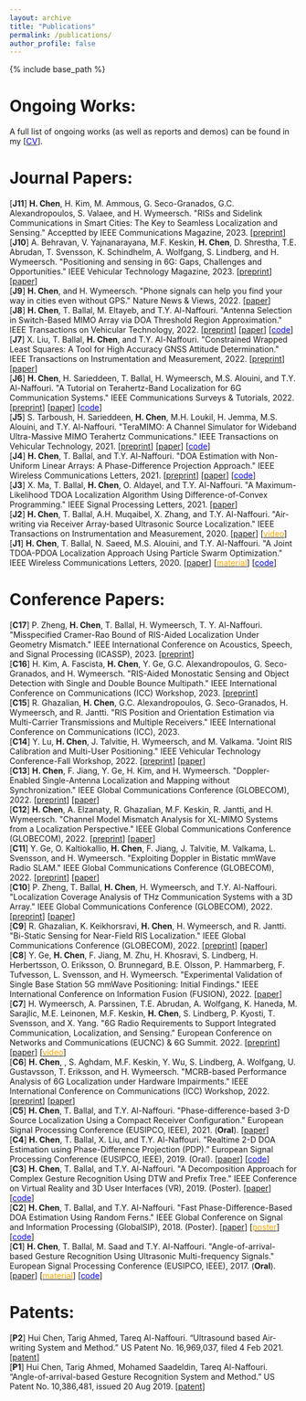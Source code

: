 ```yaml
---
layout: archive
title: "Publications"
permalink: /publications/
author_profile: false
---
```


{% include base_path %}


Ongoing Works:
======
A full list of ongoing works (as well as reports and demos) can be found in my [[<span style="color:blue">CV</span>](https://chenhui07c8.github.io/cv/)].

Journal Papers:
======
[**J11**] **H. Chen**, H. Kim, M. Ammous, G. Seco-Granados, G.C. Alexandropoulos, S. Valaee, and H. Wymeersch. "RISs and Sidelink Communications in Smart Cities: The Key to Seamless Localization and Sensing." Acceptted by IEEE Communications Magazine, 2023.
\[[preprint](https://arxiv.org/pdf/2301.03535.pdf)\]
\
[**J10**] A. Behravan, V. Yajnanarayana, M.F. Keskin, **H. Chen**, D. Shrestha, T.E. Abrudan, T. Svensson, K. Schindhelm, A. Wolfgang, S. Lindberg, and H. Wymeersch. "Positioning and sensing in 6G: Gaps, Challenges and Opportunities." IEEE Vehicular Technology Magazine, 2023.
\[[preprint](https://arxiv.org/abs/2211.01183)\]
\[[paper](https://ieeexplore.ieee.org/stamp/stamp.jsp?tp=&arnumber=9976205)\]
\
[**J9**] **H. Chen**, and H. Wymeersch. "Phone signals can help you find your way in cities even without GPS." Nature News & Views, 2022.
\[[paper](https://www.nature.com/articles/d41586-022-03696-3)\]
\
[**J8**] **H. Chen**, T. Ballal, M. Eltayeb, and T.Y. Al-Naffouri. "Antenna Selection in Switch-Based MIMO Array via DOA Threshold Region Approximation." IEEE Transactions on Vehicular Technology, 2022.
\[[preprint](https://arxiv.org/abs/2205.10807)]
\[[paper](https://ieeexplore.ieee.org/stamp/stamp.jsp?tp=&arnumber=9833303)\]
\[[<span style="color:blue">code</span>](https://github.com/chenhui07c8/Radio_Localization/tree/main/2-Antenna_Selection_for_Switched_MIMO)\]
\
[**J7**] X. Liu, T. Ballal, **H. Chen**, and T.Y. Al-Naffouri. "Constrained Wrapped Least Squares: A Tool for High Accuracy GNSS Attitude Determination." IEEE Transactions on Instrumentation and Measurement, 2022.
\[[preprint](https://arxiv.org/pdf/2112.14813.pdf)\]
\[[paper](https://ieeexplore.ieee.org/stamp/stamp.jsp?tp=&arnumber=9837939)\]
\
[**J6**] **H. Chen**, H. Sarieddeen, T. Ballal, H. Wymeersch, M.S. Alouini, and T.Y. Al-Naffouri. "A Tutorial on Terahertz-Band Localization for 6G Communication Systems." IEEE Communications Surveys & Tutorials, 2022. 
\[[preprint](https://arxiv.org/pdf/2110.08581.pdf)\]
\[[paper](https://ieeexplore.ieee.org/stamp/stamp.jsp?tp=&arnumber=9782674)\]
\[[<span style="color:blue">code</span>](https://github.com/chenhui07c8/Radio_Localization/tree/main/1-THz_Localization_Tutorial_v1)\]
\
[**J5**] S. Tarboush, H. Sarieddeen, **H. Chen**, M.H. Loukil, H. Jemma, M.S. Alouini, and T.Y. Al-Naffouri. "TeraMIMO: A Channel Simulator for Wideband Ultra-Massive MIMO Terahertz Communications." IEEE Transactions on Vehicular Technology, 2021. 
\[[preprint](https://arxiv.org/abs/2104.11054)\]
\[[paper](https://ieeexplore.ieee.org/stamp/stamp.jsp?arnumber=9591285)\]
\[[<span style="color:blue">code</span>](https://github.com/hasarieddeen/TeraMIMO)\]
\
[**J4**] **H. Chen**, T. Ballal, and T.Y. Al-Naffouri. "DOA Estimation with Non-Uniform Linear Arrays: A Phase-Difference Projection Approach." IEEE Wireless Communications Letters, 2021. 
\[[preprint](https://arxiv.org/abs/2102.03650)\]
\[[paper](https://ieeexplore.ieee.org/document/9506874)\]
\[[<span style="color:blue">code</span>](https://github.com/chenhui07c8/DOA-AOA-algorithms)\]
\
[**J3**] X. Ma, T. Ballal, **H. Chen**, O. Aldayel, and T.Y. Al-Naffouri. "A Maximum-Likelihood TDOA Localization Algorithm Using Difference-of-Convex Programming." IEEE Signal Processing Letters, 2021. 
\[[paper](https://ieeexplore.ieee.org/stamp/stamp.jsp?arnumber=9325001)\]
\
[**J2**] **H. Chen**, T. Ballal, A.H. Muqaibel, X. Zhang, and T.Y. Al-Naffouri. "Air-writing via Receiver Array-based Ultrasonic Source Localization." IEEE Transactions on Instrumentation and Measurement, 2020. 
\[[paper](https://ieeexplore.ieee.org/stamp/stamp.jsp?arnumber=9082625)\]
\[[<span style="color:orange">video</span>](https://www.youtube.com/watch?v=XRi2iezsG4Q)\]
\
[**J1**] **H. Chen**, T. Ballal, N. Saeed, M.S. Alouini, and T.Y. Al-Naffouri. "A Joint TDOA-PDOA Localization Approach Using Particle Swarm Optimization." IEEE Wireless Communications Letters, 2020. 
\[[paper](https://ieeexplore.ieee.org/iel7/5962382/6065724/09062333.pdf)\]
\[[<span style="color:orange">material</span>](https://www.researchgate.net/publication/340460207_A_Lower_Bound_for_Joint_TDOA-PDOA_Localization)\]
\[[<span style="color:blue">code</span>](https://github.com/chenhui07c8/Localization-algorithms/tree/master/TDOA-PDOA%20Localization)\]

Conference Papers:
======
[**C17**] P. Zheng, **H. Chen**, T. Ballal, H. Wymeersch, T. Y. Al-Naffouri. "Misspecified Cramer-Rao Bound of RIS-Aided Localization Under Geometry Mismatch." IEEE International Conference on Acoustics, Speech, and Signal Processing (ICASSP), 2023.
\[[preprint](https://arxiv.org/pdf/2211.06990.pdf)\]
\
[**C16**] H. Kim, A. Fascista, **H. Chen**, Y. Ge, G.C. Alexandropoulos, G. Seco-Granados, and H. Wymeersch. "RIS-Aided Monostatic Sensing and Object Detection with Single and Double Bounce Multipath." IEEE International Conference on Communications (ICC) Workshop, 2023.
\[[preprint](https://arxiv.org/pdf/2212.07142.pdf)\]
\
[**C15**] R. Ghazalian, **H. Chen**, G.C. Alexandropoulos, G. Seco-Granados, H. Wymeersch, and R. Jantti. "RIS Position and Orientation Estimation via Multi-Carrier Transmissions and Multiple Receivers." IEEE International Conference on Communications (ICC), 2023.
\
[**C14**] Y. Lu, **H. Chen**, J. Talvitie, H. Wymeersch, and M. Valkama. "Joint RIS Calibration and Multi-User Positioning." IEEE Vehicular Technology Conference-Fall Workshop, 2022.
\[[preprint](https://arxiv.org/pdf/2212.04258.pdf)\]
\[[paper](https://ieeexplore.ieee.org/stamp/stamp.jsp?arnumber=10012776)\]
\
[**C13**] **H. Chen**, F. Jiang, Y. Ge, H. Kim, and H. Wymeersch. "Doppler-Enabled Single-Antenna Localization and Mapping without Synchronization." IEEE Global Communications Conference (GLOBECOM), 2022.
\[[preprint](https://arxiv.org/abs/2205.15427)\]
\[[paper](https://ieeexplore.ieee.org/stamp/stamp.jsp?tp=&arnumber=10001351)\]
\
[**C12**] **H. Chen**, A. Elzanaty, R. Ghazalian, M.F. Keskin, R. Jantti, and H. Wymeersch. "Channel Model Mismatch Analysis for XL-MIMO Systems from a Localization Perspective." IEEE Global Communications Conference (GLOBECOM), 2022.
\[[preprint](https://arxiv.org/pdf/2205.15417.pdf)\]
\[[paper](https://ieeexplore.ieee.org/stamp/stamp.jsp?tp=&arnumber=10000613)\]
\
[**C11**] Y. Ge, O. Kaltiokallio, **H. Chen**, F. Jiang, J. Talvitie, M. Valkama, L. Svensson, and H. Wymeersch. "Exploiting Doppler in Bistatic mmWave Radio SLAM." IEEE Global Communications Conference (GLOBECOM), 2022.
\[[preprint](arxiv.org/pdf/2208.10204.pdf)\]
\[[paper](https://ieeexplore.ieee.org/stamp/stamp.jsp?tp=&arnumber=10001597)\]
\
[**C10**] P. Zheng, T. Ballal, **H. Chen**, H. Wymeersch, and T.Y. Al-Naffouri. "Localization Coverage Analysis of THz Communication Systems with a 3D Array." IEEE Global Communications Conference (GLOBECOM), 2022.
\[[preprint](https://arxiv.org/pdf/2206.13915.pdf)\]
\[[paper](https://ieeexplore.ieee.org/stamp/stamp.jsp?tp=&arnumber=10000653)\]
\
[**C9**] R. Ghazalian, K. Keikhorsravi, **H. Chen**, H. Wymeersch, and R. Jantti. "Bi-Static Sensing for Near-Field RIS Localization." IEEE Global Communications Conference (GLOBECOM), 2022.
\[[preprint](https://arxiv.org/pdf/2206.13915.pdf)\]
\[[paper](https://ieeexplore.ieee.org/stamp/stamp.jsp?tp=&arnumber=10001209)\]
\
[**C8**] Y. Ge, **H. Chen**, F. Jiang, M. Zhu, H. Khosravi, S. Lindberg, H. Herbertsson, O. Eriksson, O. Brunnegard, B.E. Olsson, P. Hammarberg, F. Tufvesson, L. Svensson, and H. Wymeersch. "Experimental Validation of Single Base Station 5G mmWave Positioning: Initial Findings." IEEE International Conference on Information Fusion (FUSION), 2022.
\[[paper](https://ieeexplore.ieee.org/stamp/stamp.jsp?tp=&arnumber=9841230)\]
\
[**C7**] H. Wymeersch, A. Parssinen, T.E. Abrudan, A. Wolfgang, K. Haneda, M. Sarajlic, M.E. Leinonen, M.F. Keskin, **H. Chen**, S. Lindberg, P. Kyosti, T. Svensson, and X. Yang. "6G Radio Requirements to Support Integrated Communication, Localization, and Sensing." European Conference on Networks and Communications (EUCNC) & 6G Summit. 2022.
\[[preprint](https://arxiv.org/abs/2205.10783)\]
\[[paper](https://ieeexplore.ieee.org/stamp/stamp.jsp?arnumber=9815783)\]
\[[<span style="color:orange">video</span>](https://www.youtube.com/watch?v=sAbK3_7PS2g)\]
\
[**C6**] **H. Chen**, , S. Aghdam, M.F. Keskin, Y. Wu, S. Lindberg, A. Wolfgang, U. Gustavsson, T. Eriksson, and H. Wymeersch. "MCRB-based Performance Analysis of 6G Localization under Hardware Impairments." IEEE International Conference on Communications (ICC) Workshop, 2022.
\[[preprint](https://arxiv.org/abs/2204.12788)\]
\[[paper](https://ieeexplore.ieee.org/stamp/stamp.jsp?arnumber=9814598)\]
\
[**C5**] **H. Chen**, T. Ballal, and T.Y. Al-Naffouri. "Phase-difference-based 3-D Source Localization Using a Compact Receiver Configuration." European Signal Processing Conference (EUSIPCO, IEEE), 2021. (**Oral**). 
\[[paper](https://ieeexplore.ieee.org/stamp/stamp.jsp?arnumber=9287378)\]
\
[**C4**] **H. Chen**, T. Ballal, X. Liu, and T.Y. Al-Naffouri. "Realtime 2-D DOA Estimation using Phase-Difference Projection (PDP).” European Signal Processing Conference (EUSIPCO, IEEE), 2019. (Oral). 
\[[paper](https://ieeexplore.ieee.org/stamp/stamp.jsp?arnumber=8902804&tag=1)\]
\[[<span style="color:blue">code</span>](https://github.com/chenhui07c8/DOA-AOA-algorithms)\]
\
[**C3**] **H. Chen**, T. Ballal, and T.Y. Al-Naffouri. "A Decomposition Approach for Complex Gesture Recognition Using DTW and Prefix Tree." IEEE Conference on Virtual Reality and 3D User Interfaces (VR), 2019. (Poster). 
\[[paper](https://ieeexplore.ieee.org/stamp/stamp.jsp?tp=&arnumber=8797868)\]
\[[<span style="color:blue">code</span>](https://github.com/chenhui07c8/Complex-Gesture-Recognition-using-DTW-and-Prefix-Tree)\]
\
[**C2**] **H. Chen**, T. Ballal, and T.Y. Al-Naffouri. "Fast Phase-Difference-Based DOA Estimation Using Random Ferns." IEEE Global Conference on Signal and Information Processing (GlobalSIP), 2018. (Poster). 
\[[paper](https://ieeexplore.ieee.org/stamp/stamp.jsp?arnumber=8646676)\]
\[[<span style="color:orange">poster</span>](https://github.com/chenhui07c8/Air-writing/blob/master/Related%20Materials/2018%20GlobalSIP%20poster.pdf)\]
\[[<span style="color:blue">code</span>](https://github.com/chenhui07c8/DOA-AOA-algorithms/tree/master/2%20AOA%20Random%20Ferns)\]
\
[**C1**] **H. Chen**, T. Ballal, M. Saad and T.Y. Al-Naffouri. "Angle-of-arrival-based Gesture Recognition Using Ultrasonic Multi-frequency Signals." European Signal Processing Conference (EUSIPCO, IEEE), 2017. (**Oral**). 
\[[paper](https://ieeexplore.ieee.org/stamp/stamp.jsp?arnumber=8081160)\]
\[[<span style="color:orange">material</span>](https://github.com/chenhui07c8/Air-writing/blob/master/Related%20Materials/2017%20Eusipco%20oral%20ppt.pdf)\]
\[[<span style="color:blue">code</span>](https://github.com/chenhui07c8/DOA-AOA-algorithms/tree/master/1%20AOA%20Search)\]


Patents:
======
[**P2**] Hui Chen, Tarig Ahmed, Tareq Al-Naffouri. “Ultrasound based Air-writing System and Method.” US Patent No. 16,969,037, filed 4 Feb 2021. \[[patent](https://patentimages.storage.googleapis.com/83/11/f1/426dea83615411/US20210033693A1.pdf)\]
\
[**P1**] Hui Chen, Tarig Ahmed, Mohamed Saadeldin, Tareq Al-Naffouri. “Angle-of-arrival-based Gesture Recognition System and Method.” US Patent No. 10,386,481, issued 20 Aug 2019. \[[patent](https://patentimages.storage.googleapis.com/29/ed/66/3c72c30f788e26/US10386481.pdf)\]

